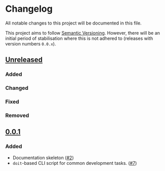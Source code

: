 # Changelog

All notable changes to this project will be documented in this file.

This project aims to follow [Semantic Versioning](https://semver.org/spec/v2.0.0.html).
However, there will be an initial period of stabilisation where this is not adhered to
(releases with version numbers `0.0.x`).


## [Unreleased]

### Added

### Changed

### Fixed

### Removed


## [0.0.1]

### Added

- Documentation skeleton ([#2](https://github.com/QCrBox/QCrBox/issues/2))
- `doit`-based CLI script for common development tasks. ([#7](https://github.com/QCrBox/QCrBox/issues/7))


[unreleased]: https://github.com/QCrBox/QCrBox/compare/0.0.1...master
[0.0.1]: https://github.com/QCrBox/QCrBox/compare/initial_commit...0.0.1
